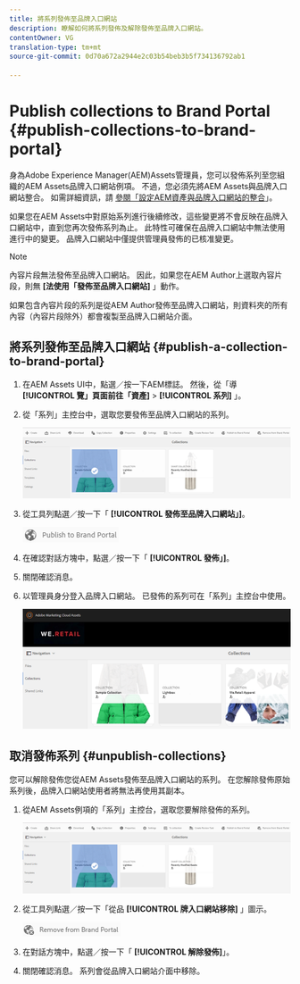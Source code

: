 ```yaml
---
title: 將系列發佈至品牌入口網站
description: 瞭解如何將系列發佈及解除發佈至品牌入口網站。
contentOwner: VG
translation-type: tm+mt
source-git-commit: 0d70a672a2944e2c03b54beb3b5f734136792ab1

---
```



# Publish collections to Brand Portal {#publish-collections-to-brand-portal}

身為Adobe Experience Manager(AEM)Assets管理員，您可以發佈系列至您組織的AEM Assets品牌入口網站例項。 不過，您必須先將AEM Assets與品牌入口網站整合。 如需詳細資訊，請 [參閱「設定AEM資產與品牌入口網站的整合](brand-portal-configuring-integration.md)」。

如果您在AEM Assets中對原始系列進行後續修改，這些變更將不會反映在品牌入口網站中，直到您再次發佈系列為止。 此特性可確保在品牌入口網站中無法使用進行中的變更。 品牌入口網站中僅提供管理員發佈的已核准變更。

>[!NOTE]
>
>內容片段無法發佈至品牌入口網站。 因此，如果您在AEM Author上選取內容片段，則無 **[法使用「發佈至品牌入口網站]** 」動作。
>
>如果包含內容片段的系列是從AEM Author發佈至品牌入口網站，則資料夾的所有內容（內容片段除外）都會複製至品牌入口網站介面。

## 將系列發佈至品牌入口網站 {#publish-a-collection-to-brand-portal}

1. 在AEM Assets UI中，點選／按一下AEM標誌。 然後，從「導 **[!UICONTROL 覽」頁面前往「資產]** > **[!UICONTROL 系列]** 」。
2. 從「系列」主控台中，選取您要發佈至品牌入口網站的系列。

   ![select_collection](assets/select_collection.png)

3. 從工具列點選／按一下「 **[!UICONTROL 發佈至品牌入口網站」]**。

   ![publish_to_bp_icon](assets/publish_to_bp_icon.png)

4. 在確認對話方塊中，點選／按一下「 **[!UICONTROL 發佈」]**。
5. 關閉確認消息。
6. 以管理員身分登入品牌入口網站。 已發佈的系列可在「系列」主控台中使用。

   ![published_collection](assets/published_collection.png)

## 取消發佈系列 {#unpublish-collections}

您可以解除發佈您從AEM Assets發佈至品牌入口網站的系列。 在您解除發佈原始系列後，品牌入口網站使用者將無法再使用其副本。

1. 從AEM Assets例項的「系列」主控台，選取您要解除發佈的系列。

   ![select_collection-1](assets/select_collection-1.png)

2. 從工具列點選／按一下「從品 **[!UICONTROL 牌入口網站移除]** 」圖示。

   ![remove_from_bp_icon](assets/remove_from_bp_icon.png)

3. 在對話方塊中，點選／按一下「 **[!UICONTROL 解除發佈]**」。
4. 關閉確認消息。 系列會從品牌入口網站介面中移除。
